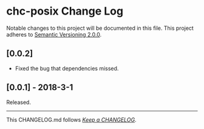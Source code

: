 #   chc-posix Change Log

Notable changes to this project will be documented in this file. This project adheres to [Semantic Versioning 2.0.0](http://semver.org/).

##	[0.0.2]

*	Fixed the bug that dependencies missed.

##	[0.0.1] - 2018-3-1

Released.

---
This CHANGELOG.md follows [*Keep a CHANGELOG*](http://keepachangelog.com/).
